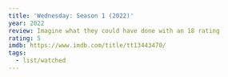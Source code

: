 ```yaml
---
title: 'Wednesday: Season 1 (2022)'
year: 2022
review: Imagine what they could have done with an 18 rating
rating: 5
imdb: https://www.imdb.com/title/tt13443470/
tags:
  - list/watched
---
```

